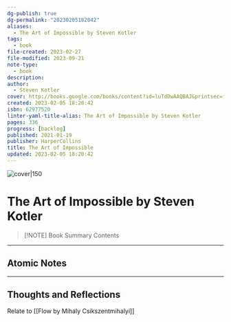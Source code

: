 ```yaml
---
dg-publish: true
dg-permalink: "20230205182042"
aliases:
  - The Art of Impossible by Steven Kotler
tags:
  - book
file-created: 2023-02-27
file-modified: 2023-09-21
note-type:
  - book
description: 
author:
  - Steven Kotler
cover: http://books.google.com/books/content?id=luTdDwAAQBAJ&printsec=frontcover&img=1&zoom=1&edge=curl&source=gbs_api
created: 2023-02-05 18:20:42
isbn: 62977520
linter-yaml-title-alias: The Art of Impossible by Steven Kotler
pages: 336
progress: [backlog]
published: 2021-01-19
publisher: HarperCollins
title: The Art of Impossible
updated: 2023-02-05 18:20:42
---
```


![cover|150](http://books.google.com/books/content?id=luTdDwAAQBAJ&printsec=frontcover&img=1&zoom=1&edge=curl&source=gbs_api)

# The Art of Impossible by Steven Kotler

> [!NOTE] Book Summary
> Contents

---

## Atomic Notes

---

## Thoughts and Reflections

Relate to [[Flow by Mihaly Csikszentmihalyi]]
